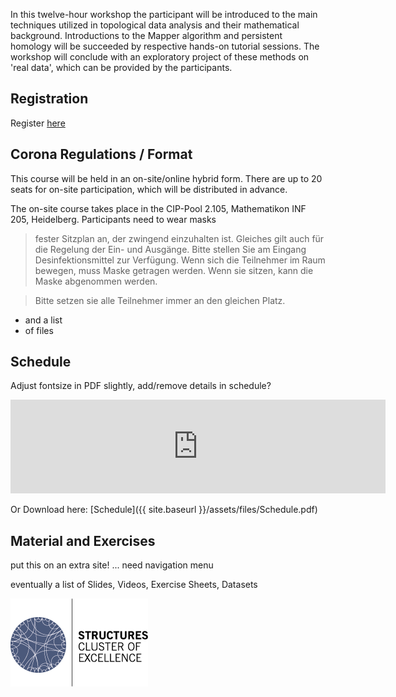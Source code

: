 In this twelve-hour workshop the participant will be introduced to the main techniques utilized in topological data analysis and their mathematical background. Introductions to the Mapper algorithm and persistent homology will be succeeded by respective hands-on tutorial sessions. The workshop will conclude with an exploratory project of these methods on 'real data', which can be provided by the participants.


## Registration
Register [here](https://forms.gle/43vsBjNM1M4LffvA9)


## Corona Regulations / Format
This course will be held in an on-site/online hybrid form.
There are up to 20 seats for on-site participation, which will be distributed in advance.

The on-site course takes place in the CIP-Pool 2.105, Mathematikon INF 205, Heidelberg.
Participants need to wear masks

>fester Sitzplan an,
>der zwingend einzuhalten ist. Gleiches gilt auch für die Regelung
>der Ein- und Ausgänge.
>Bitte stellen Sie am Eingang Desinfektionsmittel zur Verfügung.
>Wenn sich die Teilnehmer im Raum bewegen, muss Maske getragen werden.
>Wenn sie sitzen, kann die Maske abgenommen werden.

>Bitte setzen sie alle Teilnehmer immer an den gleichen Platz.

- and a list
- of files

## Schedule
Adjust fontsize in PDF slightly, add/remove details in schedule?

<iframe src="https://micbl.github.io/TDAworkshop/assets/files/Schedule.pdf" width="600" frameborder="0" marginheight="0" marginwidth="0">
...Loading...
</iframe>

Or Download here: [Schedule]({{ site.baseurl }}/assets/files/Schedule.pdf)


## Material and Exercises
put this on an extra site! ... need navigation menu

eventually a list of Slides, Videos, Exercise Sheets, Datasets




![logo](assets/images/STRUCTURES_bunt.png)
